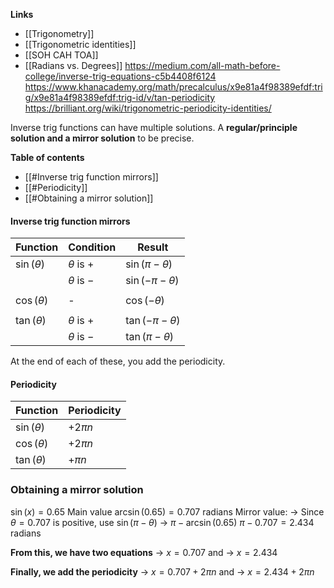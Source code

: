 **Links**
- [[Trigonometry]] 
- [[Trigonometric identities]] 
- [[SOH CAH TOA]] 
- [[Radians vs. Degrees]] 
https://medium.com/all-math-before-college/inverse-trig-equations-c5b4408f6124
https://www.khanacademy.org/math/precalculus/x9e81a4f98389efdf:trig/x9e81a4f98389efdf:trig-id/v/tan-periodicity
https://brilliant.org/wiki/trigonometric-periodicity-identities/

Inverse trig functions can have multiple solutions. A **regular/principle solution and a mirror solution** to be precise.

**Table of contents**
- [[#Inverse trig function mirrors]]
- [[#Periodicity]]
- [[#Obtaining a mirror solution]]

#### Inverse trig function mirrors

| Function       | Condition       | Result              |
| -------------- | --------------- | ------------------- |
| $\sin(\theta)$ | $\theta$ is $+$ | $\sin(\pi-\theta)$  |
|                | $\theta$ is $-$ | $\sin(-\pi-\theta)$ |
|                |                 |                     |
| $\cos(\theta)$ | -               | $\cos(-\theta)$     |
|                |                 |                     |
| $\tan(\theta)$ | $\theta$ is $+$ | $\tan(-\pi-\theta)$ |
|                | $\theta$ is $-$ | $\tan(\pi-\theta)$  |
At the end of each of these, you add the periodicity.
#### Periodicity

| Function       | Periodicity |
| -------------- | ----------- |
| $\sin(\theta)$ | $+2\pi n$   |
| $\cos(\theta)$ | $+2\pi n$   |
| $\tan(\theta)$ | $+\pi n$    |
### Obtaining a mirror solution
$\sin(x) = 0.65$
Main value
	$\arcsin(0.65) = 0.707$ radians
Mirror value:
	-> Since $\theta=0.707$ is positive, use $\sin(\pi - \theta)$
	-> $\pi - \arcsin(0.65)$
	 $\pi - 0.707 = 2.434$ radians

**From this, we have two equations**
-> $x = 0.707$
and
-> $x = 2.434$

**Finally, we add the periodicity**
-> $x = 0.707 + 2\pi n$
and
-> $x = 2.434 + 2\pi n$
